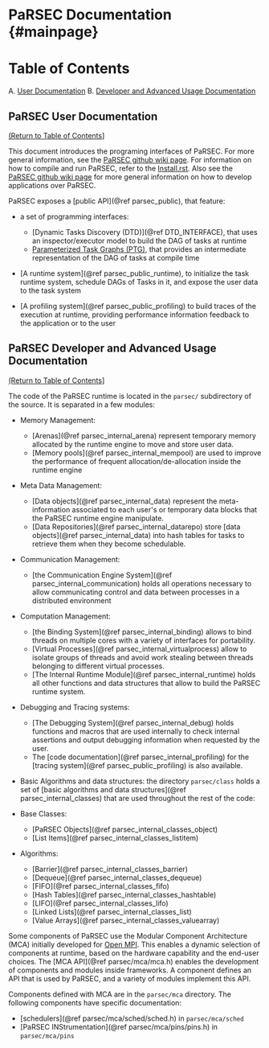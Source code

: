 PaRSEC Documentation {#mainpage}
================================

# <a name="toc">Table of Contents</a>

A. [User Documentation](#parsecuser)
B. [Developer and Advanced Usage Documentation](#parsecdev)

## <a name="parsecuser">PaRSEC User Documentation</a> ###
[(Return to Table of Contents](#toc)]

This document introduces the programing interfaces of PaRSEC. For more
general information, see the
[PaRSEC github wiki page](https://github.com/icldisco/parsec/wiki/Home).
For information on how to compile and run PaRSEC, refer to the
[Install.rst](https://github.com/ICLDisco/parsec/blob/master/INSTALL.rst). Also see the
[PaRSEC github wiki page](https://github.com/ICLDisco/parsec/wiki#understanding-the-compilation-and-runtime-process-of-parsec)
for more general information on how to develop applications over
PaRSEC.

PaRSEC exposes a [public API](@ref parsec_public), that feature:

- a set of programming interfaces:

  - [Dynamic Tasks Discovery (DTD)](@ref DTD_INTERFACE), that uses an
  inspector/executor model to build the DAG of tasks at runtime
  - [Parameterized Task Graphs (PTG)](https://bitbucket.org/icldistcomp/parsec/wiki/writejdf), that
  provides an intermediate representation of the DAG of tasks at
  compile time

- [A runtime system](@ref parsec_public_runtime), to initialize the
task runtime system, schedule DAGs of Tasks in it, and expose the user
data to the task system
- [A profiling system](@ref parsec_public_profiling) to build traces
of the execution at runtime, providing performance information
feedback to the application or to the user

## <a name="parsecdev">PaRSEC Developer and Advanced Usage Documentation</a> ###
[(Return to Table of Contents](#toc)]

The code of the PaRSEC runtime is located in the `parsec/`
subdirectory of the source. It is separated in a few modules:

- Memory Management:

    - [Arenas](@ref parsec_internal_arena) represent temporary memory
    allocated by the runtime engine to move and store user data.
    - [Memory pools](@ref parsec_internal_mempool) are used to improve
   the performance of frequent allocation/de-allocation inside the
   runtime engine

- Meta Data Management:

   - [Data objects](@ref parsec_internal_data) represent the
   meta-information associated to each user's or temporary data blocks
   that the PaRSEC runtime engine manipulate.
   - [Data Repositories](@ref parsec_internal_datarepo) store
    [data objects](@ref parsec_internal_data) into hash tables for tasks
    to retrieve them when they become schedulable.

- Communication Management:

   - [the Communication Engine System](@ref parsec_internal_communication)
   holds all operations necessary to allow communicating control
   and data between processes in a distributed environment

- Computation Management:

    - [the Binding System](@ref parsec_internal_binding) allows to bind
   threads on multiple cores with a variety of interfaces for
   portability.
     - [Virtual Processes](@ref parsec_internal_virtualprocess) allow to
   isolate groups of threads and avoid work stealing between threads
   belonging to different virtual processes.
    - [The Internal Runtime Module](@ref parsec_internal_runtime) holds
    all other functions and data structures that allow to build the
    PaRSEC runtime system.

- Debugging and Tracing systems:

    - [The Debugging System](@ref parsec_internal_debug) holds functions
    and macros that are used internally to check internal assertions and
    output debugging information when requested by the user.
    - The [code documentation](@ref parsec_internal_profiling) for the
    [tracing system](@ref parsec_public_profiling) is also available.

- Basic Algorithms and data structures: the directory `parsec/class`
holds a set of [basic algorithms and data structures](@ref
parsec_internal_classes) that are used throughout the rest of the
code:

 - Base Classes:

    - [PaRSEC Objects](@ref parsec_internal_classes_object)
    - [List Items](@ref parsec_internal_classes_listitem)

 - Algorithms:

    - [Barrier](@ref parsec_internal_classes_barrier)
    - [Dequeue](@ref parsec_internal_classes_dequeue)
    - [FIFO](@ref parsec_internal_classes_fifo)
    - [Hash Tables](@ref parsec_internal_classes_hashtable)
    - [LIFO](@ref parsec_internal_classes_lifo)
    - [Linked Lists](@ref parsec_internal_classes_list)
    - [Value Arrays](@ref parsec_internal_classes_valuearray)

Some components of PaRSEC use the Modular Component Architecture (MCA)
initially developed for [Open MPI](https://www.open-mpi.org). This
enables a dynamic selection of components at runtime, based on the
hardware capability and the end-user choices. The
[MCA API](@ref parsec/mca/mca.h) enables the development of components and modules
inside frameworks. A component defines an API that is used by PaRSEC,
and a variety of modules implement this API.

Components defined with MCA are in the `parsec/mca` directory. The
following components have specific documentation:

 - [schedulers](@ref parsec/mca/sched/sched.h) in `parsec/mca/sched`
 - [PaRSEC INStrumentation](@ref parsec/mca/pins/pins.h) in `parsec/mca/pins`

